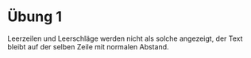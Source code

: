 # Übung 1

Leerzeilen und Leerschläge werden nicht als solche angezeigt, der Text bleibt auf der selben Zeile mit normalen Abstand.